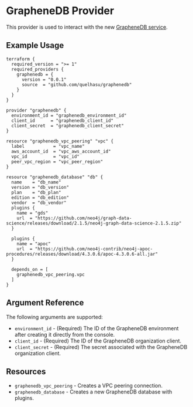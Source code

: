 # GrapheneDB Provider

This provider is used to interact with the new [GrapheneDB service](https://console.graphenedb.com).

## Example Usage

```hcl
terraform {
  required_version = ">= 1"
  required_providers {
    graphenedb = {
      version = "0.0.1"
      source  = "github.com/quelhasu/graphenedb"
    }
  }
}

provider "graphenedb" {
  environment_id = "graphenedb_environment_id"
  client_id      = "graphenedb_client_id"
  client_secret  = "graphenedb_client_secret"
}

resource "graphenedb_vpc_peering" "vpc" {
  label           = "vpc_name"
  aws_account_id  = "vpc_aws_account_id"
  vpc_id          = "vpc_id"
  peer_vpc_region = "vpc_peer_region"
}

resource "graphenedb_database" "db" {
  name    = "db_name"
  version = "db_version"
  plan    = "db_plan"
  edition = "db_edition"
  vendor  = "db_vendor"
  plugins {
    name = "gds"
    url  = "https://github.com/neo4j/graph-data-science/releases/download/2.1.5/neo4j-graph-data-science-2.1.5.zip"
  }

  plugins {
    name = "apoc"
    url  = "https://github.com/neo4j-contrib/neo4j-apoc-procedures/releases/download/4.3.0.6/apoc-4.3.0.6-all.jar"
  }

  depends_on = [
    graphenedb_vpc_peering.vpc
  ]
}
```

## Argument Reference

The following arguments are supported:

- `environment_id` - (Required) The ID of the GrapheneDB environment after creating it directly from the console.
- `client_id` - (Required) The ID of the GrapheneDB organization client.
- `client_secret` - (Required) The secret associated with the GrapheneDB organization client.

## Resources

- `graphenedb_vpc_peering` - Creates a VPC peering connection.
- `graphenedb_database` - Creates a new GrapheneDB database with plugins.
